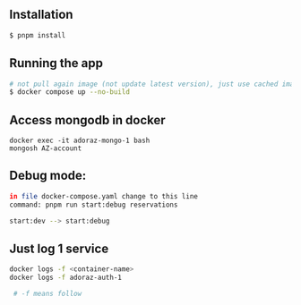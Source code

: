 

## Installation

```bash
$ pnpm install
```

## Running the app

```bash
# not pull again image (not update latest version), just use cached image
$ docker compose up --no-build

```

## Access mongodb in docker
```
docker exec -it adoraz-mongo-1 bash
mongosh AZ-account
```

## Debug mode:
```bash
in file docker-compose.yaml change to this line  
command: pnpm run start:debug reservations 

start:dev --> start:debug
```

## Just log 1 service
```bash
docker logs -f <container-name>
docker logs -f adoraz-auth-1

 # -f means follow
```
